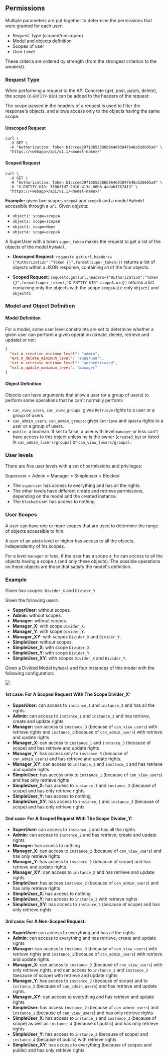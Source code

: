 ## Permissions

Multiple parameters are put together to determine the permissions that were granted for each user:

- Request Type (scoped/unscoped)
- Model and objects definition
- Scopes of user
- User Level

These criteria are ordered by strength (from the strongest criterion to the weakest).

### Request Type

When performing a request to the API Concrete (get, post, patch, delete), the scope (`X-ENTITY-UID`) can be added to the headers of the request:

The scope passed in the headers of a request is used to filter the response's objects, and allows access only to the objects having the same scope.

#### Unscoped Request

```shell
curl \
  -X GET \
  -H "Authorization: Token b1cccee29710b53386b964d93847648a526005a8" \
  "https://<webapp>/api/v1.1/<model-name>/"
```
#### Scoped Request

```shell
curl \
  -X GET \
  -H "Authorization: Token b1cccee29710b53386b964d93847648a526005a8" \
  -H "X-ENTITY-UID: 7508ffd7-2d10-413e-86b6-4adab3767413" \
  "https://<webapp>/api/v1.1/<model-name>/"
```

**Example:** given two scopes `scopeA` and `scopeB` and a model `MyModel` accessible through a `url`. Given objects:

- `object1: scope=scopeA`
- `object2: scope=scopeB`
- `object3: scope=None`
- `object4: scope=scopeA`

A SuperUser with a token `super_token` makes the request to get a list of the objects of the model `MyModel`.

- **Unscoped Request:** `requests.get(url,headers={"Authorization":"Token {}".format(super_token)})` returns a list of objects within a JSON response, containing all of the four objects.

- **Scoped Request:** `requests.get(url,headers={"Authorization":"Token {}".format(super_token),"X-ENTITY-UID":scopeA.uid})` returns a list containing only the objects with the scope `scopeA` (i.e only `object1` and `object4`).

### Model and Object Definition

#### Model Definition

For a model, some user level constraints are set to determine whether a given user can perform a given operation (create, delete, retrieve and update) or not:

```json
{
  "ext.m_creation_minimum_level": "admin",
  "ext.m_delete_minimum_level": "superuser",
  "ext.m_retrieve_minimum_level": "authenticated",
  "ext.m_update_minimum_level": "manager"
}
```

#### Object Definition

Objects can have arguments that allow a user (or a group of users) to perform some operations that he can't normally perform:


- `can_view_users`, `can_view_groups`: gives `Retrieve` rights to a user or a group of users.
- `can_admin_users`, `can_admin_groups`: gives `Retrieve` and `Update` rights to a user or a group of users.
- `public`: a boolean. If set to false, a user with level `manager` or less can't have access to this object unless he is the owner (`created_by`) or listed in `can_admin_[users/groups]` or `can_view_[users/groups]`.

### User levels

There are five user levels with a set of permissions and privileges:

Superuser > Admin > Manager > Simpleuser > Blocked

- The `superuser` has access to everything and has all the rights.
- The other levels have different create and retrieve permissions, depending on the model and the created instance.
- The `blocked` user has access to nothing.

### User Scopes

A user can have one or more scopes that are used to determine the range of objects accessible to him.

A user of an `admin` level or higher has access to all the objects, independently of his scopes.

For a level `manager` or less, if the user has a scope `A`, he can access to all the objects having a scope `A` (and only these objects).
The possible operations on these objects are those that satisfy the model's definition.


### Example

Given two scopes: `Divider_X` and `Divider_Y`

Given the following users:

- **SuperUser**: without scopes.
- **Admin**: without scopes.
- **Manager**: without scopes.
- **Manager_X**: with scope `Divider_X`.
- **Manager_Y**: with scope `Divider_Y`.
- **Manager_XY**: with scopes `Divider_X` and `Divider_Y`.
- **SimpleUser**: without scopes.
- **SimpleUser_X**: with scope `Divider_X`.
- **SimpleUser_Y**: with scope `Divider_Y`.
- **SimpleUser_XY**: with scopes `Divider_X` and `Divider_Y`.


Given a Divided Model `MyModel` and four instances of this model with the following configuration:

![](./assets/permissions-example.png)

#### 1st case: For A Scoped Request With The Scope Divider_X:

- **SuperUser:** can access to `instance_1` and `instance_3` and has all the rights.
- **Admin:** can access to `instance_1` and `instance_3` and has retrieve, create and update rights
- **Manager:** can access to `instance_3` (because of `can_view_users`) with retrieve rights and `instance_1`(because of `can_admin_users`) with retrieve and update rights
- **Manager_X**: can access to `instance_1` and `instance_3` (because of scope) and has retrieve and update rights
- **Manager_Y**: has access only to `instance_3` (because of `can_admin_users`) and has retrieve and update rights.
- **Manager_XY**: can access to `instance_1` and `instance_3` and has retrieve and update rights
- **SimpleUser**: has access only to `instance_1` (because of `can_view_users`) and has only retrieve rights
- **SimpleUser_X**: has access to `instance_1` and `instance_3` (because of scope) and has only retrieve rights
- **SimpleUser_Y**: has access to nothing
- **SimpleUser_XY**: has access to `instance_1` and `instance_3` (because of scope) and has only retrieve rights

#### 2nd case: For A Scoped Request With The Scope Divider_Y:

- **SuperUser:** can access to `instance_2` and has all the rights.
- **Admin:** can access to `instance_2` and has retrieve, create and update rights
- **Manager:** has access to nothing
- **Manager_X**: can access to `instance_2` (because of `can_view_users`) and has only retrieve rights
- **Manager_Y**: has access to `instance_2` (because of scope) and has retrieve and update rights.
- **Manager_XY**: can access to `instance_2` and has retrieve and update rights
- **SimpleUser**: has access `instance_2` (because of `can_admin_users`) and has only retrieve rights
- **SimpleUser_X**: has access to nothing
- **SimpleUser_Y**: has access to `instance_2` with retrieve rights
- **SimpleUser_XY**: has access to `instance_2` (because of scope) and has only retrieve rights

#### 3rd case: For A Non-Scoped Request:

- **SuperUser:** can access to everything and has all the rights.
- **Admin:** can access to everything and has retrieve, create and update rights
- **Manager:** can access to `instance_3` (because of `can_view_users`) with retrieve rights and `instance_1`(because of `can_admin_users`) with retrieve and update rights
- **Manager_X**: can access to `instance_2` (because of `can_view_users`) with only retrieve rights, and can access to `instance_1` and `instance_3` (because of scope) with retrieve and update rights
- **Manager_Y**: has access to `instance_2` (because of scope) and to `instance_3` (because of `can_admin_users`) and has retrieve and update rights.
- **Manager_XY**: can access to everything and has retrieve and update rights
- **SimpleUser**: has access `instance_2` (because of `can_admin_users`) and `instance_1` (because of `can_view_users`) and has only retrieve rights
- **SimpleUser_X**: has access to `instance_1` and `instance_3` (because of scope) as well as `instance_4` (because of public) and has only retrieve rights
- **SimpleUser_Y**: has access to `instance_2` (because of scope) and `instance_4` (because of public) with retrieve rights
- **SimpleUser_XY**: has access to everything (because of scopes and public) and has only retrieve rights

